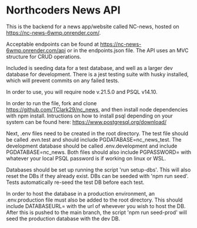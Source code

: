 # Northcoders News API

This is the backend for a news app/website called NC-news, hosted on https://nc-news-6wmp.onrender.com/.

Acceptable endpoints can be found at https://nc-news-6wmp.onrender.com/api or in the endpoints.json file. The API uses an MVC structure for CRUD operations.

Included is seeding data for a test database, and well as a larger dev database for development. There is a jest testing suite with husky installed, which will prevent commits on any failed tests. 

In order to use, you will require node v.21.5.0 and PSQL v14.10.

In order to run the file, fork and clone https://github.com/TClark29/nc_news, and then install node dependencies with npm install. Intructions on how to install psql depending on your system can be found here: https://www.postgresql.org/download/  

Next, .env files need to be created in the root directory. The test file should be called .evn.test and should include PGDATABASE=nc_news_test. The development database should be called .env.development and include PGDATABASE=nc_news. Both files should also include PGPASSWORD= with whatever your local PSQL password is if working on linux or WSL.

Databases should be set up running the script 'run setup-dbs'. This will also reset the DBs if they already exist. DBs can be seeded with 'npm run seed'. Tests automatically re-seed the test DB before each test.

In order to host the database in a production environment, an .env.production file must also be added to the root directory. This should include DATABASEURL= with the url of whevever you wish to host the DB. After this is pushed to the main branch, the script 'npm run seed-prod' will seed the production database with the dev DB. 





